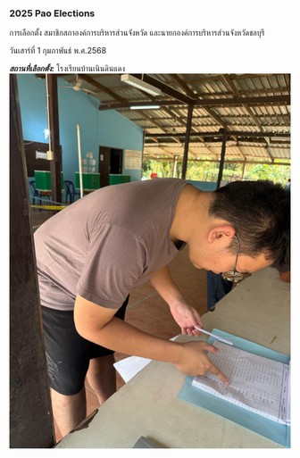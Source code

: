 ### 2025 Pao Elections
 การเลือกตั้ง สมาชิกสภาองค์การบริหารส่วนจังหวัด และนายกองค์การบริหารส่วนจังหวัดชลบุรี

วันเสาร์ที่ 1 กุมภาพันธ์ พ.ศ.2568

***สถานที่เลือกตั้ง:*** โรงเรียนบ้านเนินดินแดง
![pao-election](images/197a805d-668f-46a5-91ca-618e5ad4ccc8.jpeg)
